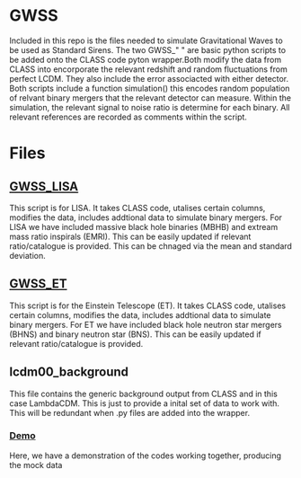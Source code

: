 # GWSS
Included in this repo is the files needed to simulate Gravitational Waves to be used as Standard Sirens. The two GWSS_" " are basic python scripts to be added onto the CLASS code pyton wrapper.Both modify the data from CLASS into encorporate the relevant redshift and random fluctuations from perfect LCDM. They also include the error associacted with either detector. Both scripts include a function simulation() this encodes random population of relvant binary mergers that the relevant detector can measure. Within the simulation, the relevant signal to noise ratio is determine for each binary. All relevant references are recorded as comments within the script.

# Files
## [GWSS_LISA](GWSS_LISA.py)
This script is for LISA. It takes CLASS code, utalises certain columns, modifies the data, includes addtional data to simulate binary mergers. For LISA we have included massive black hole binaries (MBHB) and extream mass ratio inspirals (EMRI). This can be easily updated if relevant ratio/catalogue is provided. This can be chnaged via the mean and standard deviation. 

## [GWSS_ET](GWSS_ET.py)
This script is for the Einstein Telescope (ET). It takes CLASS code, utalises certain columns, modifies the data, includes addtional data to simulate binary mergers. For ET we have included black hole neutron star mergers (BHNS) and binary neutron star (BNS). This can be easily updated if relevant ratio/catalogue is provided.

## lcdm00_background
This file contains the generic background output from CLASS and in this case LambdaCDM. This is just to provide a inital set of data to work with. This will be redundant when .py files are added into the wrapper. 

### [Demo](GWSS_demo.ipynb)
Here, we have a demonstration of the codes working together, producing the mock data
